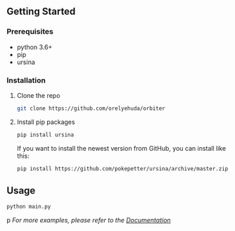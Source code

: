 

<!-- GETTING STARTED -->
## Getting Started



### Prerequisites

* python 3.6+
* pip
* ursina 


### Installation

1. Clone the repo
   ```sh
   git clone https://github.com/orelyehuda/orbiter
   ```
3. Install pip packages
   ```sh
   pip install ursina
   ```
   
   If you want to install the newest version from GitHub, you can install like this:
    ```sh
    pip install https://github.com/pokepetter/ursina/archive/master.zip
    ```


<!-- USAGE EXAMPLES -->
## Usage


   ```sh
   python main.py
   ```
p
_For more examples, please refer to the [Documentation](https://www.ursinaengine.org/)_


